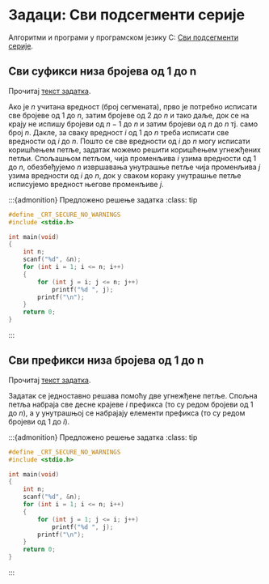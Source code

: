 # Задаци: Сви подсегменти серије

Алгоритми и програми у програмском језику C:
[Сви подсегменти серије](https://petlja.org/biblioteka/r/Zbirka/03%20Iteracija/02%20ugnezdjene_petlje/01%20segmenti).

## Сви суфикси низа бројева од 1 до n

Прочитај [текст задатка](https://petlja.org/biblioteka/r/Zbirka/svi_desni_segmenti_1_n).

Ако је $n$ учитана вредност (број сегмената), прво је потребно исписати све
бројеве од $1$ до $n$, затим бројеве од $2$ до $n$ и тако даље, док се на крају
не испишу бројеви од $n-1$ до $n$ и затим бројеви од $n$ до $n$ тј. само број
$n$. Дакле, за сваку вредност $i$ од 1 до $n$ треба исписати све вредности од
$i$ до $n$. Пошто се све вредности од $i$ до $n$ могу исписати коришћењем
петље, задатак можемо решити коришћењем угнежђених петљи. Спољашњом
петљом, чија променљива $i$ узима вредности од 1 до $n$, обезбеђујемо $n$
извршавања унутрашње петље чија променљива $j$ узима вредности од $i$ до $n$,
док у сваком кораку унутрашње петље исписујемо вредност његове променљиве $j$.

:::{admonition} Предложено решење задатка
:class: tip

```c
#define _CRT_SECURE_NO_WARNINGS
#include <stdio.h>

int main(void)
{
    int n;
    scanf("%d", &n);
    for (int i = 1; i <= n; i++)
    {
        for (int j = i; j <= n; j++)
            printf("%d ", j);
        printf("\n");
    }
    return 0;
}
```

:::

## Сви префикси низа бројева од 1 до n

Прочитај [текст задатка](https://petlja.org/biblioteka/r/Zbirka/svi_levi_segmenti_1_n).

Задатак се једноставно решава помоћу две угнежђене петље. Спољна петља набраја
све десне крајеве $i$ префикса (то су редом бројеви од $1$ до $n$), а у
унутрашњој се набрајају елементи префикса (то су редом бројеви од $1$ до $i$).

:::{admonition} Предложено решење задатка
:class: tip

```c
#define _CRT_SECURE_NO_WARNINGS
#include <stdio.h>

int main(void)
{
    int n;
    scanf("%d", &n);
    for (int i = 1; i <= n; i++)
    {
        for (int j = 1; j <= i; j++)
            printf("%d ", j);
        printf("\n");
    }
    return 0;
}
```

:::
